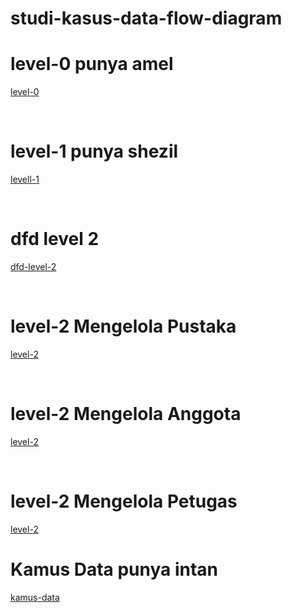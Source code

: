 # studi-kasus-data-flow-diagram
# level-0 punya amel
[level-0](/level-0.jpeg)

<br>

# level-1 punya shezil
[levell-1](/levell-1.jpeg)

<br>

# dfd level 2 
[dfd-level-2](/dfd-level-2.jpeg)

<br>

# level-2 Mengelola Pustaka
[level-2](/level-2-mengelola-pustaka.jpeg)

<br>

# level-2 Mengelola Anggota
[level-2](/level-2-mengelola-anggota.jpeg)

<br>



# level-2 Mengelola Petugas
[level-2](/level-2-mengelola-petugas.jpeg)
<br>

# Kamus Data punya intan
[kamus-data](/kamus-data.jpeg)
